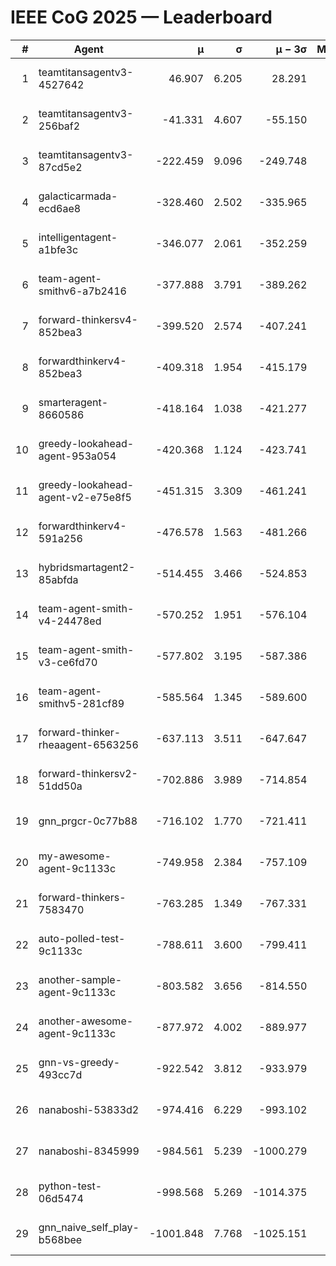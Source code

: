 # IEEE CoG 2025 — Leaderboard

| # | Agent | μ | σ | μ − 3σ | Matches | Updated |
|---:|---|---:|---:|---:|---:|---|
| 1 | teamtitansagentv3-4527642 | 46.907 | 6.205 | 28.291 | 21770 | 2025-08-25 11:36 |
| 2 | teamtitansagentv3-256baf2 | -41.331 | 4.607 | -55.150 | 22156 | 2025-08-25 11:36 |
| 3 | teamtitansagentv3-87cd5e2 | -222.459 | 9.096 | -249.748 | 22686 | 2025-08-25 11:36 |
| 4 | galacticarmada-ecd6ae8 | -328.460 | 2.502 | -335.965 | 20340 | 2025-08-25 11:36 |
| 5 | intelligentagent-a1bfe3c | -346.077 | 2.061 | -352.259 | 18545 | 2025-08-25 11:36 |
| 6 | team-agent-smithv6-a7b2416 | -377.888 | 3.791 | -389.262 | 21660 | 2025-08-25 11:36 |
| 7 | forward-thinkersv4-852bea3 | -399.520 | 2.574 | -407.241 | 18031 | 2025-08-25 11:36 |
| 8 | forwardthinkerv4-852bea3 | -409.318 | 1.954 | -415.179 | 18650 | 2025-08-25 11:36 |
| 9 | smarteragent-8660586 | -418.164 | 1.038 | -421.277 | 18572 | 2025-08-25 11:36 |
| 10 | greedy-lookahead-agent-953a054 | -420.368 | 1.124 | -423.741 | 20126 | 2025-08-25 11:36 |
| 11 | greedy-lookahead-agent-v2-e75e8f5 | -451.315 | 3.309 | -461.241 | 22426 | 2025-08-25 11:36 |
| 12 | forwardthinkerv4-591a256 | -476.578 | 1.563 | -481.266 | 17983 | 2025-08-25 11:36 |
| 13 | hybridsmartagent2-85abfda | -514.455 | 3.466 | -524.853 | 18449 | 2025-08-25 11:36 |
| 14 | team-agent-smith-v4-24478ed | -570.252 | 1.951 | -576.104 | 21836 | 2025-08-25 11:36 |
| 15 | team-agent-smith-v3-ce6fd70 | -577.802 | 3.195 | -587.386 | 22456 | 2025-08-25 11:36 |
| 16 | team-agent-smithv5-281cf89 | -585.564 | 1.345 | -589.600 | 20980 | 2025-08-25 11:36 |
| 17 | forward-thinker-rheaagent-6563256 | -637.113 | 3.511 | -647.647 | 20330 | 2025-08-25 11:36 |
| 18 | forward-thinkersv2-51dd50a | -702.886 | 3.989 | -714.854 | 21130 | 2025-08-25 11:36 |
| 19 | gnn_prgcr-0c77b88 | -716.102 | 1.770 | -721.411 | 19120 | 2025-08-25 11:36 |
| 20 | my-awesome-agent-9c1133c | -749.958 | 2.384 | -757.109 | 22120 | 2025-08-25 11:36 |
| 21 | forward-thinkers-7583470 | -763.285 | 1.349 | -767.331 | 19820 | 2025-08-25 11:36 |
| 22 | auto-polled-test-9c1133c | -788.611 | 3.600 | -799.411 | 22560 | 2025-08-25 11:36 |
| 23 | another-sample-agent-9c1133c | -803.582 | 3.656 | -814.550 | 21900 | 2025-08-25 11:36 |
| 24 | another-awesome-agent-9c1133c | -877.972 | 4.002 | -889.977 | 23680 | 2025-08-25 11:36 |
| 25 | gnn-vs-greedy-493cc7d | -922.542 | 3.812 | -933.979 | 17000 | 2025-08-25 11:36 |
| 26 | nanaboshi-53833d2 | -974.416 | 6.229 | -993.102 | 17040 | 2025-08-25 11:36 |
| 27 | nanaboshi-8345999 | -984.561 | 5.239 | -1000.279 | 17950 | 2025-08-25 11:36 |
| 28 | python-test-06d5474 | -998.568 | 5.269 | -1014.375 | 17630 | 2025-08-25 11:36 |
| 29 | gnn_naive_self_play-b568bee | -1001.848 | 7.768 | -1025.151 | 17640 | 2025-08-25 11:36 |
